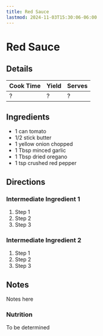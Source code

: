 ```yaml
---
title: Red Sauce
lastmod: 2024-11-03T15:30:06-06:00
---
```

# Red Sauce
## Details
| Cook Time | Yield | Serves |
| --- | --- | --- |
| ? | ? | ? |

## Ingredients
* 1 can tomato
* 1/2 stick butter
* 1 yellow onion chopped
* 1 Tbsp minced garlic
* 1 Tbsp dried oregano
* 1 tsp crushed red pepper

## Directions
### Intermediate Ingredient 1
1. Step 1
2. Step 2
3. Step 3

### Intermediate Ingredient 2
1. Step 1
2. Step 2
3. Step 3

## Notes
Notes here

### Nutrition
To be determined
